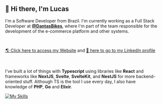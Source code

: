 ## 👋 Hi there, I'm Lucas

I'm a Software Developer from Brazil. I'm currently working as a Full Stack Developer at [**@DantasBikes**](https://dantasbikes.com.br/), where I'm part of the team responsible for the development of the e-commerce platform and other systems.

<br/>

[🌎 Click here to access my Website](https://www.lucasrego.tech/)
and [💼 here to go to my LinkedIn profile](https://www.linkedin.com/in/lucasalvesregodev)

<br/>

I've built a lot of things with **Typescript** using libraries like **React** and frameworks like **NextJS**, **Svelte**, **SvelteKit**, and **NestJS** for more backend-oriented stuff.
Although TS is the tool I use every day, I also have knowledge of **PHP**, **Go** and **Elixir**.

[![My Skills](https://skillicons.dev/icons?i=ts,js,php,postgres,sqlite,react,svelte,nextjs,nestjs,nodejs,docker,bash,linux,html,css,tailwind,jest)](https://www.lucasrego.tech/)
